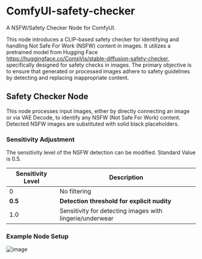 # ComfyUI-safety-checker
A NSFW/Safety Checker Node for ComfyUI.

This node introduces a CLIP-based safety checker for identifying and handling Not Safe For Work (NSFW) content in images. It utilizes a pretrained model from Hugging Face https://huggingface.co/CompVis/stable-diffusion-safety-checker, specifically designed for safety checks in images. The primary objective is to ensure that generated or processed images adhere to safety guidelines by detecting and replacing inappropriate content.

## Safety Checker Node
This node processes input images, either by directly connecting an image or via VAE Decode, to identify any NSFW (Not Safe For Work) content. Detected NSFW images are substituted with solid black placeholders.

### Sensitivity Adjustment
The sensitivity level of the NSFW detection can be modified. Standard Value is 0.5.

| Sensitivity Level | Description                                       |
|-------------------|---------------------------------------------------|
| 0                 | No filtering                                      |
| **0.5**           | **Detection threshold for explicit nudity**       |
| 1.0               | Sensitivity for detecting images with lingerie/underwear |

### Example Node Setup
![image](https://github.com/42lux/ComfyUI-safety-checker/assets/7535793/6847b6e1-63f9-4533-8878-34d481f6bf54)

